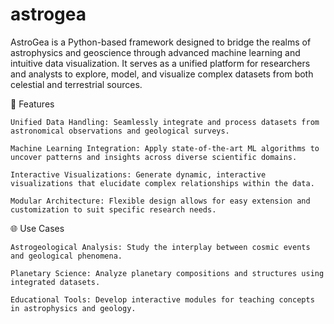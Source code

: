 # astrogea

AstroGea is a Python-based framework designed to bridge the realms of astrophysics and geoscience through advanced machine learning and intuitive data visualization. It serves as a unified platform for researchers and analysts to explore, model, and visualize complex datasets from both celestial and terrestrial sources.

🔭 Features

    Unified Data Handling: Seamlessly integrate and process datasets from astronomical observations and geological surveys.
    
    Machine Learning Integration: Apply state-of-the-art ML algorithms to uncover patterns and insights across diverse scientific domains.
    
    Interactive Visualizations: Generate dynamic, interactive visualizations that elucidate complex relationships within the data.
    
    Modular Architecture: Flexible design allows for easy extension and customization to suit specific research needs.

🌐 Use Cases

    Astrogeological Analysis: Study the interplay between cosmic events and geological phenomena.
    
    Planetary Science: Analyze planetary compositions and structures using integrated datasets.
    
    Educational Tools: Develop interactive modules for teaching concepts in astrophysics and geology.
